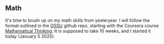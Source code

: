## Math

It's time to brush up on my math skills from yesteryear. I will follow the format outlined in the [OSSU](https://github.com/ossu/math?utm_source=chatgpt.com) github repo, starting with the Coursera course 
[Mathematical Thinking](https://www.coursera.org/learn/mathematical-thinking/). It is supposed to take 10 weeks, and I started it today (January 5 2025).
